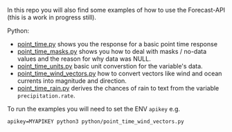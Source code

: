 In this repo you will also find some examples of how to use the Forecast-API (this is a work in progress still).  

Python:  
* [point_time.py](python/point_time.py) shows you the response for a basic point time response
* [point_time_masks.py](python/point_time_masks.py) shows you how to deal with masks / no-data values and the reason for why data was NULL.
* [point_time_units.py](python/point_time_units.py) basic unit converstion for the variable's data.
* [point_time_wind_vectors.py](python/point_time_wind_vectors.py) how to convert vectors like wind and ocean currents into magnitude and direction.
* [point_time_rain.py](python/point_time_rain.py) derives the chances of rain to text from the variable `precipitation.rate`.

To run the examples you will need to set the ENV `apikey` e.g.
```
apikey=MYAPIKEY python3 python/point_time_wind_vectors.py
```

